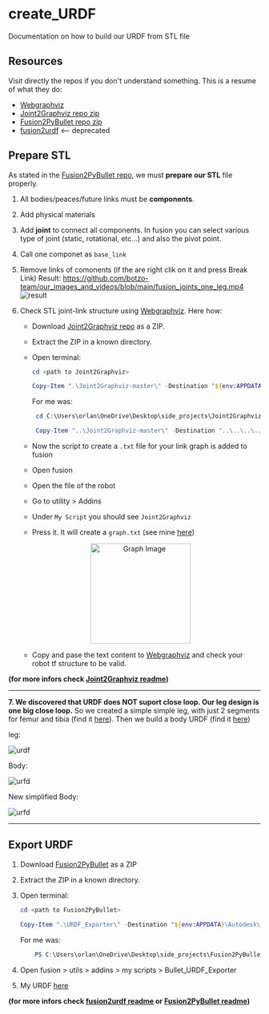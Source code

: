# create_URDF
Documentation on how to build our URDF from STL file

## Resources

Visit directly the repos if you don't understand something. This is a resume of what they do:
- [Webgraphviz](http://www.webgraphviz.com/)
- [Joint2Graphviz repo zip](https://github.com/yanshil/Joint2Graphviz)
- [Fusion2PyBullet repo zip](https://github.com/yanshil/Fusion2PyBullet)
- [fusion2urdf](https://github.com/syuntoku14/fusion2urdf) <-- deprecated

## Prepare STL
As stated in the [Fusion2PyBullet repo](https://github.com/yanshil/Fusion2PyBullet), we must **prepare our STL** file properly.
1. All bodies/peaces/future links must be **components**.
2. Add physical materials
3. Add **joint** to connect all components. In fusion you can select various type of joint (static, rotational, etc...) and also the pivot point.
4. Call one componet as `base_link`
5. Remove links of comonents (if the are right clik on it and press Break Link)
    Result: https://github.com/botzo-team/our_images_and_videos/blob/main/fusion_joints_one_leg.mp4
    ![result](https://github.com/botzo-team/our_images_and_videos/blob/main/fusion_joints_one_leg.gif)
6. Check STL joint-link structure using [Webgraphviz](http://www.webgraphviz.com/). Here how:
    - Download [Joint2Graphviz repo](https://github.com/yanshil/Joint2Graphviz) as a ZIP.
    - Extract the ZIP in a known directory.
    - Open terminal:

        ```powershell
        cd <path to Joint2Graphviz>

        Copy-Item ".\Joint2Graphviz-master\" -Destination "${env:APPDATA\Autodesk\Autodesk Fusion 360\API\Scripts\" -Recurse
        ```

        For me was:
        ```powershell
         cd C:\Users\orlan\OneDrive\Desktop\side_projects\Joint2Graphviz-master

         Copy-Item "..\Joint2Graphviz-master\" -Destination "..\..\..\..\AppData\Roaming\Autodesk\Autodesk Fusion 360\API\Scripts\" -Recurse
        ```
    - Now the script to create a `.txt` file for your link graph is added to fusion
    - Open fusion
    - Open the file of the robot
    - Go to utility > Addins
    - Under `My Script` you should see `Joint2Graphviz`
    - Press it. It will create a `graph.txt` (see mine [here](https://github.com/botzo-team/create_URDF/blob/main/test_urdf_exporter/graph.txt))
    <p align="center">
        <img src="https://github.com/botzo-team/create_URDF/blob/main/test_urdf_exporter/graph_from_webgraphviz.png" alt="Graph Image" width="200"/>
    </p>

    - Copy and pase the text content to [Webgraphviz](http://www.webgraphviz.com/) and check your robot tf structure to be valid.

**(for more infors check [Joint2Graphviz readme](https://github.com/yanshil/Joint2Graphviz))**

-----

**7. We discovered that URDF does NOT suport close loop. Our leg design is one big close loop.** So we created a simple simple leg, with just 2 segments for femur and tibia (find it [here]()). Then we build a body URDF (find it [here]())

leg:

![urdf](https://github.com/botzo-team/our_images_and_videos/blob/main/urdf_leg.png)

Body:

![urfd](https://github.com/botzo-team/our_images_and_videos/blob/main/urdf_body.png)

New simplified Body:

![urfd](https://github.com/botzo-team/our_images_and_videos/blob/main/urdf_fun_pic.png)

---

## Export URDF

1. Download [Fusion2PyBullet](https://github.com/yanshil/Fusion2PyBullet) as a ZIP
2. Extract the ZIP in a known directory.
3. Open terminal:

    ```powershell
    cd <path to Fusion2PyBullet>

    Copy-Item ".\URDF_Exporter\" -Destination "${env:APPDATA}\Autodesk\Autodesk Fusion 360\API\Scripts\" -Recurse
    ```

    For me was:
    ```powershell
        PS C:\Users\orlan\OneDrive\Desktop\side_projects\Fusion2PyBullet-master> Copy-Item ".\Bullet_URDF_Exporter\" -Destination "..\..\..\..\AppData\Roaming\Autodesk\Autodesk Fusion 360\API\Scripts\" -Recurse
    ```
4. Open fusion > utils > addins > my scripts > Bullet_URDF_Exporter
5. My URDF [here](https://github.com/botzo-team/create_URDF/blob/main/final_leg.zip)

**(for more infors check [fusion2urdf readme](https://github.com/syuntoku14/fusion2urdf/blob/master/README.md) or [Fusion2PyBullet readme](https://github.com/yanshil/Fusion2PyBullet/blob/master/README.md))**